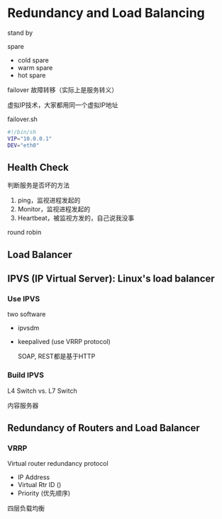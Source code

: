 # Redundancy and Load Balancing

stand by



spare

- cold spare
- warm spare
- hot spare





failover 故障转移（实际上是服务转义）

虚拟IP技术，大家都用同一个虚拟IP地址



failover.sh

```sh
#!/bin/sh
VIP="10.0.0.1"
DEV="eth0"

```





## Health Check

判断服务是否坏的方法

1. ping，监视进程发起的
2. Monitor，监视进程发起的
3. Heartbeat，被监视方发的，自己说我没事





round robin





## Load Balancer





## IPVS (IP Virtual Server): Linux's load balancer



### Use IPVS

two software

- ipvsdm

- keepalived (use VRRP protocol)

  SOAP, REST都是基于HTTP



### Build IPVS





L4 Switch vs. L7 Switch





内容服务器





## Redundancy of Routers and Load Balancer



### VRRP

Virtual router redundancy protocol

- IP Address
- Virtual Rtr ID ()
- Priority (优先顺序)







四层负载均衡
